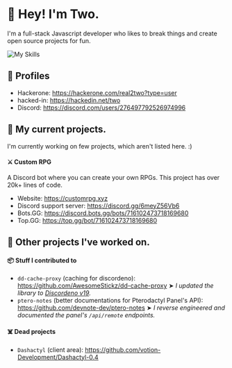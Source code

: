 # 👋 Hey! I'm Two.

I'm a full-stack Javascript developer who likes to break things and create open source projects for fun.

![My Skills](https://skillicons.dev/icons?i=ts,js,mysql,mongodb,postgres)

## 👥 Profiles

- Hackerone: https://hackerone.com/real2two?type=user
- hacked-in: https://hackedin.net/two
- Discord: https://discord.com/users/276497792526974996

## 📌 My current projects.

I'm currently working on few projects, which aren't listed here. :)

#### ⚔️ Custom RPG

A Discord bot where you can create your own RPGs. This project has over 20k+ lines of code.

- Website: https://customrpg.xyz
- Discord support server: https://discord.gg/6meyZ56Vb6
- Bots.GG: https://discord.bots.gg/bots/716102473718169680
- Top.GG: https://top.gg/bot/716102473718169680

## 📂 Other projects I've worked on.

#### 📦 Stuff I contributed to

- `dd-cache-proxy` (caching for discordeno): https://github.com/AwesomeStickz/dd-cache-proxy ➤ _I updated the library to [Discordeno v19](https://discordeno.js.org/)._
- `ptero-notes` (better documentations for Pterodactyl Panel's API): https://github.com/devnote-dev/ptero-notes ➤ _I reverse engineered and documented the panel's `/api/remote` endpoints._

#### ☠️ Dead projects

- `Dashactyl` (client area): https://github.com/votion-Development/Dashactyl-0.4
